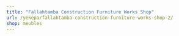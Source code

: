 ```yaml
---
title: "Fallahtamba Construction Furniture Works Shop"
url: /yekepa/fallahtamba-construction-furniture-works-shop-2/
shop: meubles
---
```

